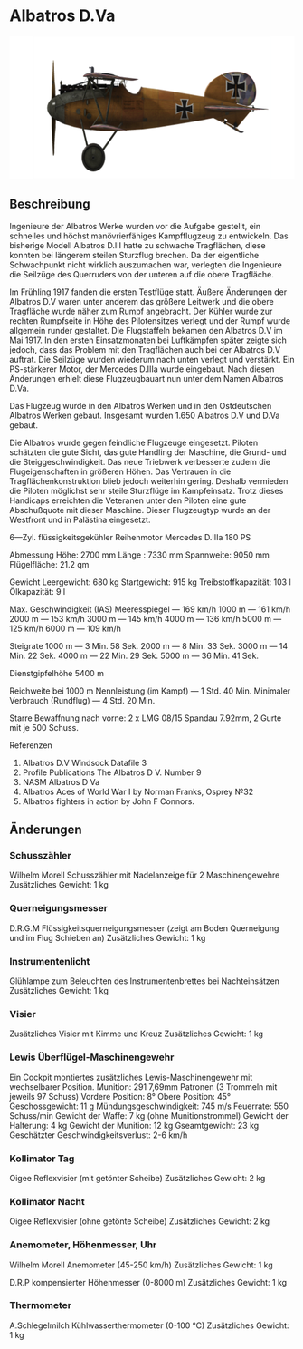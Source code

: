 # Albatros D.Va

![albatrosd5](../images/albatrosd5.png)

## Beschreibung

Ingenieure der Albatros Werke wurden vor die Aufgabe gestellt, ein schnelles und höchst manövrierfähiges Kampfflugzeug zu entwickeln. Das bisherige Modell Albatros D.III hatte zu schwache Tragflächen, diese konnten bei längerem steilen Sturzflug brechen. Da der eigentliche Schwachpunkt nicht wirklich auszumachen war, verlegten die Ingenieure die Seilzüge des Querruders von der unteren auf die obere Tragfläche.

Im Frühling 1917 fanden die ersten Testflüge statt. Äußere Änderungen der Albatros D.V waren unter anderem das größere Leitwerk und die obere Tragfläche wurde näher zum Rumpf angebracht. Der Kühler wurde zur rechten Rumpfseite in Höhe des Pilotensitzes verlegt und der Rumpf wurde allgemein runder gestaltet.
Die Flugstaffeln bekamen den Albatros D.V im Mai 1917. In den ersten Einsatzmonaten bei Luftkämpfen später zeigte sich jedoch, dass das Problem mit den Tragflächen auch bei der Albatros D.V auftrat. Die Seilzüge wurden wiederum nach unten verlegt und verstärkt. Ein PS-stärkerer Motor, der Mercedes D.IIIa wurde eingebaut. Nach diesen Änderungen erhielt diese  Flugzeugbauart nun unter dem Namen Albatros D.Va.

Das Flugzeug wurde in den Albatros Werken und in den Ostdeutschen Albatros Werken gebaut. Insgesamt wurden 1.650 Albatros D.V und D.Va gebaut.

Die Albatros wurde gegen feindliche Flugzeuge eingesetzt. Piloten schätzten die gute Sicht, das gute Handling der Maschine, die Grund- und die Steiggeschwindigkeit. Das neue Triebwerk verbesserte zudem die Flugeigenschaften in größeren Höhen. Das Vertrauen in die Tragflächenkonstruktion blieb jedoch weiterhin gering. Deshalb vermieden die Piloten möglichst sehr steile Sturzflüge im Kampfeinsatz. Trotz dieses Handicaps erreichten die Veteranen unter den Piloten eine gute Abschußquote mit dieser Maschine.
Dieser Flugzeugtyp wurde an der Westfront und in Palästina eingesetzt.


6—Zyl. flüssigkeitsgekühler Reihenmotor Mercedes D.IIIa 180 PS

Abmessung
Höhe: 2700 mm
Länge : 7330 mm
Spannweite: 9050 mm
Flügelfläche: 21.2  qm

Gewicht
Leergewicht: 680 kg
Startgewicht: 915 kg
Treibstoffkapazität: 103 l
Ölkapazität: 9 l

Max. Geschwindigkeit (IAS)
Meeresspiegel — 169 km/h
1000 m — 161 km/h
2000 m — 153 km/h
3000 m — 145 km/h
4000 m — 136 km/h
5000 m — 125 km/h
6000 m — 109 km/h

Steigrate
1000 m —  3 Min. 58 Sek.
2000 m —  8 Min. 33 Sek.
3000 m — 14 Min. 22 Sek.
4000 m — 22 Min. 29 Sek.
5000 m — 36 Min. 41 Sek.

Dienstgipfelhöhe 5400 m

Reichweite bei 1000 m
Nennleistung (im Kampf) — 1 Std. 40 Min.
Minimaler Verbrauch (Rundflug) — 4 Std. 20 Min.

Starre Bewaffnung nach vorne: 2 x  LMG 08/15 Spandau 7.92mm, 2 Gurte mit je 500 Schuss.

Referenzen
1) Albatros D.V  Windsock Datafile 3
2) Profile Publications The Albatros D V. Number 9
3) NASM Albatros D Va
4) Albatros Aces of World War I by Norman Franks, Osprey №32
5) Albatros fighters in action by John F Connors.

## Änderungen


### Schusszähler

Wilhelm Morell Schusszähler mit Nadelanzeige für 2 Maschinengewehre
Zusätzliches Gewicht: 1 kg


### Querneigungsmesser

D.R.G.M Flüssigkeitsquerneigungsmesser (zeigt am Boden Querneigung und im Flug Schieben an)
Zusätzliches Gewicht: 1 kg


### Instrumentenlicht

Glühlampe zum Beleuchten des Instrumentenbrettes bei Nachteinsätzen
Zusätzliches Gewicht: 1 kg


### Visier

Zusätzliches Visier mit Kimme und Kreuz
Zusätzliches Gewicht: 1 kg


### Lewis Überflügel-Maschinengewehr

Ein Cockpit montiertes zusätzliches Lewis-Maschinengewehr mit wechselbarer Position.
Munition: 291 7,69mm Patronen (3 Trommeln mit jeweils 97 Schuss)
Vordere Position: 8°
Obere Position: 45°
Geschossgewicht: 11 g
Mündungsgeschwindigkeit: 745 m/s
Feuerrate: 550 Schuss/min
Gewicht der Waffe: 7 kg (ohne Munitionstrommel)
Gewicht der Halterung: 4 kg
Gewicht der Munition: 12 kg
Gseamtgewicht: 23 kg
Geschätzter Geschwindigkeitsverlust: 2-6 km/h


### Kollimator Tag

Oigee Reflexvisier (mit getönter Scheibe)
Zusätzliches Gewicht: 2 kg


### Kollimator Nacht

Oigee Reflexvisier (ohne getönte Scheibe)
Zusätzliches Gewicht: 2 kg


### Anemometer, Höhenmesser, Uhr

Wilhelm Morell Anemometer (45-250 km/h)
Zusätzliches Gewicht: 1 kg

D.R.P kompensierter Höhenmesser (0-8000 m)
Zusätzliches Gewicht: 1 kg


### Thermometer

A.Schlegelmilch Kühlwasserthermometer (0-100 °C)
Zusätzliches Gewicht: 1 kg
